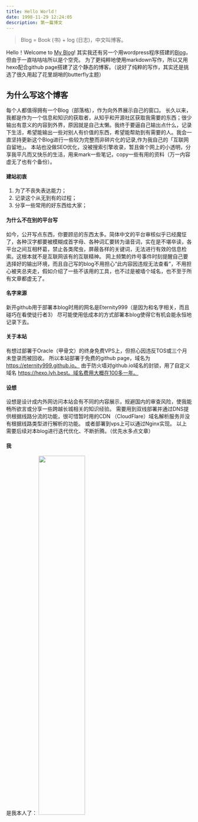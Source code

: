 ```yaml
---
title: Hello World！
date: 1998-11-29 12:24:05
description: 第一篇博文
---
```

> Blog = Book (书) + log (日志)，中文叫博客。

Hello！Welcome to [My Blog](https://hexo.lyh.best/)!
其实我还有另一个用wordpress程序搭建的[Blog](https://blog.lyh.best)，但由于一直咕咕咕所以是个空壳。
为了更纯粹地使用markdown写作，所以又用hexo配合github page搭建了这个静态的博客。（说好了纯粹的写作，其实还是挑选了很久用起了花里胡哨的butterfly主题）

## 为什么写这个博客
每个人都值得拥有一个Blog（部落格），作为向外界展示自己的窗口。
长久以来，我都是作为一个信息和知识的获取者，从知乎和开源社区获取我需要的东西；很少输出有意义的内容到外界，原因就是自己太懒。我终于要逼自己输出点什么，记录下生活，希望能输出一些对别人有价值的东西，希望能帮助到有需要的人。我会一直坚持更新这个Blog进行一些较为完整而非碎片化的记录,作为我自己的「互联网自留地」。
本站也没做SEO优化，没被搜索引擎收录，暂且做个网上的小透明，分享我平凡而又快乐的生活，用来mark一些笔记，copy一些有用的资料（万一内容虚无了也有个备份）。

#### 建站初衷
1. 为了不丧失表达能力；
2. 记录这个从无到有的过程；
3. 分享一些常用的好东西给大家；

#### 为什么不在别的平台写
如今，公开写点东西，你要顾忌的东西太多。简体中文的平台审核似乎已经魔怔了，各种汉字都要被模糊成首字母、各种词汇要转为谐音词，实在是不堪卒读，各平台之间互相杯葛，禁止各类爬虫，屏蔽各样的关键词，无法进行有效的信息检索。这根本就不是互联网该有的互联精神。
网上频繁的炸号事件时刻提醒自己要选择好的输出环境，而且自己写的blog不用担心“此内容因违规无法查看”，不用担心被夹总夹走，假如介绍了一些不该用的工具，也不过是被墙个域名，也不至于所有文章都虚无了。

#### 名字来源
新开github用于部署本blog时用的网名是Eternity999（是因为和名字相关，而且碰巧在看使徒行者3）
尽可能使用低成本的方式部署本blog使得它有机会能永恒地记录下去。

#### 关于本站
有想过部署于Oracle（甲骨文）的终身免费VPS上，但担心因违反TOS或三个月未登录而被回收。
所以本站部署于免费的github page，域名为 https://eternity999.github.io。
由于防火墙对github.io域名的封锁，用了自定义域名 https://hexo.lyh.best。域名费用大概在100多一年。

#### 设想
设想是设计成内外网访问本站会有不同的内容展示，规避国内的审查风险，使我能畅所欲言或分享一些跨越长城相关的知识经验。
需要用到双线部署并通过DNS提供根据线路分流的功能，很可惜暂时用的CDN （CloudFlare）域名解析服务并没有根据线路类型进行解析的功能。
或者部署到vps上可以通过Nginx实现。
以上需要后续对本blog进行迭代优化、不断折腾。（优先水多点文章）

#### 我
是我本人了：
<img src="https://i.loli.net/2020/10/28/7wUlNjVtX8RJHEu.jpg" width="50%" height="50%">
